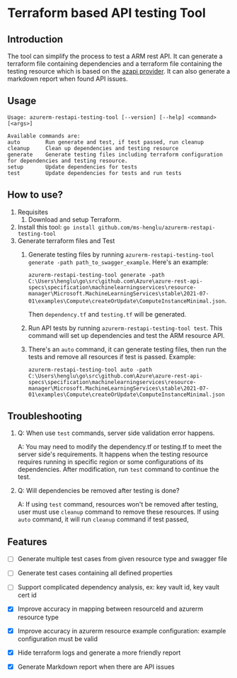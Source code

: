# Terraform based API testing Tool

## Introduction
The tool can simplify the process to test a ARM rest API. It can generate a terraform file containing dependencies and a
terraform file containing the testing resource which is based on the [azapi provider](https://github.com/Azure/terraform-provider-azapi).
It can also generate a markdown report when found API issues.

## Usage
```
Usage: azurerm-restapi-testing-tool [--version] [--help] <command> [<args>]

Available commands are:
auto        Run generate and test, if test passed, run cleanup
cleanup     Clean up dependencies and testing resource
generate    Generate testing files including terraform configuration for dependencies and testing resource.
setup       Update dependencies for tests
test        Update dependencies for tests and run tests
```

## How to use?
1. Requisites
    1. Download and setup Terraform.
2. Install this tool: `go install github.com/ms-henglu/azurerm-restapi-testing-tool`
3. Generate terraform files and Test
    1.  Generate testing files by running `azurerm-restapi-testing-tool generate -path path_to_swagger_example`.
        Here's an example:
        
        `azurerm-restapi-testing-tool generate -path C:\Users\henglu\go\src\github.com\Azure\azure-rest-api-specs\specification\machinelearningservices\resource-manager\Microsoft.MachineLearningServices\stable\2021-07-01\examples\Compute\createOrUpdate\ComputeInstanceMinimal.json`.
        
        Then `dependency.tf` and `testing.tf` will be generated.
    2. Run API tests by running `azurerm-restapi-testing-tool test`. This command will set up dependencies and test the ARM resource API.
    3. There's an `auto` command, it can generate testing files, then run the tests and remove all resources if test is passed. Example:
    
       `azurerm-restapi-testing-tool auto -path C:\Users\henglu\go\src\github.com\Azure\azure-rest-api-specs\specification\machinelearningservices\resource-manager\Microsoft.MachineLearningServices\stable\2021-07-01\examples\Compute\createOrUpdate\ComputeInstanceMinimal.json`

## Troubleshooting
1. Q: When use `test` commands, server side validation error happens.
   
   A: You may need to modify the dependency.tf or testing.tf to meet the server side's requirements. It happens when the testing resource requires running in specific region or some configurations of its dependencies. After modification, run `test` command to continue the test.

2. Q: Will dependencies be removed after testing is done?
   
    A: If using `test` command, resources won't be removed after testing, user must use `cleanup` command to remove these resources. If using `auto` command, it will run `cleanup` command if test passed,


## Features
- [ ] Generate multiple test cases from given resource type and swagger file
- [ ] Generate test cases containing all defined properties
- [ ] Support complicated dependency analysis, ex: key vault id, key vault cert id
- [x] Improve accuracy in mapping between resourceId and azurerm resource type
- [x] Improve accuracy in azurerm resource example configuration: example configuration must be valid
- [x] Hide terraform logs and generate a more friendly report
- [x] Generate Markdown report when there are API issues


